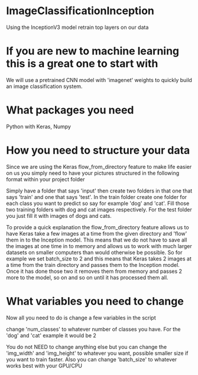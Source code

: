 # ImageClassificationInception
Using the InceptionV3 model retrain top layers on our data

# If you are new to machine learning this is a great one to start with
We will use a pretrained CNN model with 'imagenet' weights to quickly build an image classification system.

# What packages you need
Python with Keras, Numpy

# How you need to structure your data
Since we are using the Keras flow_from_directory feature to make life easier on us you simply need to have your pictures structured in the following format within your project folder
  
Simply have a folder that says 'input' then create two folders in that one that says 'train' and one that says 'test'. In the train folder create one folder for each class you want to predict so say for example 'dog' and 'cat'. Fill those two training folders with dog and cat images respectively. For the test folder you just fill it with images of dogs and cats.

To provide a quick explanation the flow_from_directory feature allows us to have Keras take a few images at a time from the given directory and 'flow' them in to the Inception model. This means that we do not have to save all the images at one time in to memory and allows us to work with much larger datasets on smaller computers than would otherwise be possible. So for example we set batch_size to 2 and this means that Keras takes 2 images at a time from the train directory and passes them to the Inception model. Once it has done those two it removes them from memory and passes 2 more to the model, so on and so on until it has processed them all.

# What variables you need to change

Now all you need to do is change a few variables in the script

change 'num_classes' to whatever number of classes you have. For the 'dog' and 'cat' example it would be 2

You do not NEED to change anything else but you can change the 'img_width' and 'img_height' to whatever you want, possible smaller size if you want to train faster. Also you can change 'batch_size' to whatever works best with your GPU/CPU

